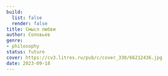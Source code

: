 ```yaml
---
build:
  list: false
  render: false
title: Смысл любви
author: Соловьев
genre:
- philosophy
status: future
cover: https://cv3.litres.ru/pub/c/cover_330/66212436.jpg
date: 2023-09-18
---
```


